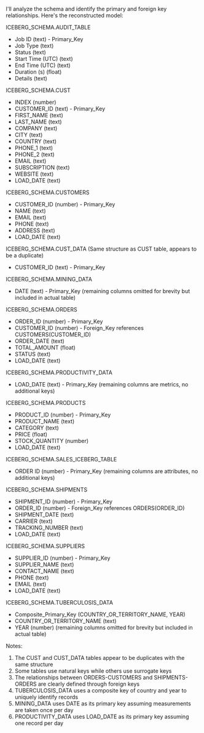 I'll analyze the schema and identify the primary and foreign key relationships. Here's the reconstructed model:

ICEBERG_SCHEMA.AUDIT_TABLE
- Job ID (text) - Primary_Key
- Job Type (text)
- Status (text)
- Start Time (UTC) (text)
- End Time (UTC) (text)
- Duration (s) (float)
- Details (text)

ICEBERG_SCHEMA.CUST
- INDEX (number)
- CUSTOMER_ID (text) - Primary_Key
- FIRST_NAME (text)
- LAST_NAME (text)
- COMPANY (text)
- CITY (text)
- COUNTRY (text)
- PHONE_1 (text)
- PHONE_2 (text)
- EMAIL (text)
- SUBSCRIPTION (text)
- WEBSITE (text)
- LOAD_DATE (text)

ICEBERG_SCHEMA.CUSTOMERS
- CUSTOMER_ID (number) - Primary_Key
- NAME (text)
- EMAIL (text)
- PHONE (text)
- ADDRESS (text)
- LOAD_DATE (text)

ICEBERG_SCHEMA.CUST_DATA
(Same structure as CUST table, appears to be a duplicate)
- CUSTOMER_ID (text) - Primary_Key

ICEBERG_SCHEMA.MINING_DATA
- DATE (text) - Primary_Key
(remaining columns omitted for brevity but included in actual table)

ICEBERG_SCHEMA.ORDERS
- ORDER_ID (number) - Primary_Key
- CUSTOMER_ID (number) - Foreign_Key references CUSTOMERS(CUSTOMER_ID)
- ORDER_DATE (text)
- TOTAL_AMOUNT (float)
- STATUS (text)
- LOAD_DATE (text)

ICEBERG_SCHEMA.PRODUCTIVITY_DATA
- LOAD_DATE (text) - Primary_Key
(remaining columns are metrics, no additional keys)

ICEBERG_SCHEMA.PRODUCTS
- PRODUCT_ID (number) - Primary_Key
- PRODUCT_NAME (text)
- CATEGORY (text)
- PRICE (float)
- STOCK_QUANTITY (number)
- LOAD_DATE (text)

ICEBERG_SCHEMA.SALES_ICEBERG_TABLE
- ORDER ID (number) - Primary_Key
(remaining columns are attributes, no additional keys)

ICEBERG_SCHEMA.SHIPMENTS
- SHIPMENT_ID (number) - Primary_Key
- ORDER_ID (number) - Foreign_Key references ORDERS(ORDER_ID)
- SHIPMENT_DATE (text)
- CARRIER (text)
- TRACKING_NUMBER (text)
- LOAD_DATE (text)

ICEBERG_SCHEMA.SUPPLIERS
- SUPPLIER_ID (number) - Primary_Key
- SUPPLIER_NAME (text)
- CONTACT_NAME (text)
- PHONE (text)
- EMAIL (text)
- LOAD_DATE (text)

ICEBERG_SCHEMA.TUBERCULOSIS_DATA
- Composite_Primary_Key (COUNTRY_OR_TERRITORY_NAME, YEAR)
- COUNTRY_OR_TERRITORY_NAME (text)
- YEAR (number)
(remaining columns omitted for brevity but included in actual table)

Notes:
1. The CUST and CUST_DATA tables appear to be duplicates with the same structure
2. Some tables use natural keys while others use surrogate keys
3. The relationships between ORDERS-CUSTOMERS and SHIPMENTS-ORDERS are clearly defined through foreign keys
4. TUBERCULOSIS_DATA uses a composite key of country and year to uniquely identify records
5. MINING_DATA uses DATE as its primary key assuming measurements are taken once per day
6. PRODUCTIVITY_DATA uses LOAD_DATE as its primary key assuming one record per day